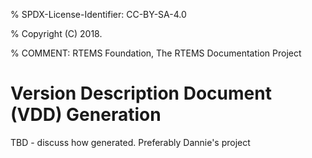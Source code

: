 % SPDX-License-Identifier: CC-BY-SA-4.0

% Copyright (C) 2018.

% COMMENT: RTEMS Foundation, The RTEMS Documentation Project

# Version Description Document (VDD) Generation

TBD - discuss how generated. Preferably Dannie's project
